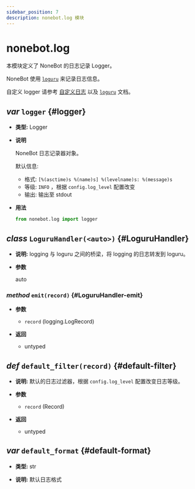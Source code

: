 ```yaml
---
sidebar_position: 7
description: nonebot.log 模块
---
```


# nonebot.log

本模块定义了 NoneBot 的日志记录 Logger。

NoneBot 使用 [`loguru`][loguru] 来记录日志信息。

自定义 logger 请参考 [自定义日志](https://nonebot.dev/docs/appendices/log)
以及 [`loguru`][loguru] 文档。

[loguru]: https://github.com/Delgan/loguru

## _var_ `logger` {#logger}

- **类型:** Logger

- **说明**

  NoneBot 日志记录器对象。

  默认信息:

  - 格式: `[%(asctime)s %(name)s] %(levelname)s: %(message)s`
  - 等级: `INFO` ，根据 `config.log_level` 配置改变
  - 输出: 输出至 stdout

- **用法**

  ```python
  from nonebot.log import logger
  ```

## _class_ `LoguruHandler(<auto>)` {#LoguruHandler}

- **说明:** logging 与 loguru 之间的桥梁，将 logging 的日志转发到 loguru。

- **参数**

  auto

### _method_ `emit(record)` {#LoguruHandler-emit}

- **参数**

  - `record` (logging.LogRecord)

- **返回**

  - untyped

## _def_ `default_filter(record)` {#default-filter}

- **说明:** 默认的日志过滤器，根据 `config.log_level` 配置改变日志等级。

- **参数**

  - `record` (Record)

- **返回**

  - untyped

## _var_ `default_format` {#default-format}

- **类型:** str

- **说明:** 默认日志格式
